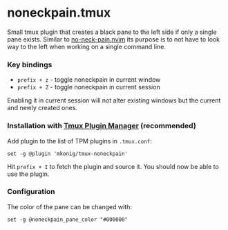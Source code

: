 # noneckpain.tmux

Small tmux plugin that creates a black pane to the left side if only a single
pane exists. Similar to [no-neck-pain.nvim](https://github.com/shortcuts/no-neck-pain.nvim)
its purpose is to not have to look way to the left when working on a single
command line.

### Key bindings

- `prefix + z` - toggle noneckpain in current window
- `prefix + Z` - toggle noneckpain in current session

Enabling it in current session will not alter existing windows but the current
and newly created ones.

### Installation with [Tmux Plugin Manager](https://github.com/tmux-plugins/tpm) (recommended)

Add plugin to the list of TPM plugins in `.tmux.conf`:

    set -g @plugin 'mkonig/tmux-noneckpain'

Hit `prefix + I` to fetch the plugin and source it. You should now be able to
use the plugin.

### Configuration

The color of the pane can be changed with:

    set -g @noneckpain_pane_color "#000000"
